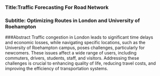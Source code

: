 ### Title:Traffic Forecasting For Road Network 
### Subtitle: Optimizing Routes in London and University of Roehampton

###Abstract
Traffic congestion in London leads to significant time delays and economic losses, while navigating specific locations, such as the University of Roehampton campus, poses challenges, particularly for newcomers. These issues affect a wide range of users, including commuters, drivers, students, staff, and visitors. Addressing these challenges is crucial to enhancing quality of life, reducing travel costs, and improving the efficiency of transportation systems.
